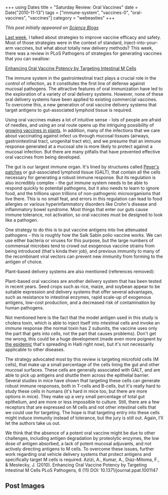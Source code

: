 +++
using Dates
title = "Saturday Review: Oral Vaccines"
date = Date("2010-11-13")
tags = ["immune-system", "vaccines-0", "oral-vaccines", "vaccines"]
category = "webeasties"
+++

_This post initially appeared on [Science Blogs](http://scienceblogs.com/webeasties)_

[Last week](http://scienceblogs.com/webeasties/2010/11/vaccine_delivery_from_an_immun.php), I talked about strategies to improve vaccine efficacy and safety. Most of those strategies were in the context of standard, inject-into-your-arm vaccines, but what about totally new delivery methods? This week, there was a review in PLoS Pathogens of strategies for generating vaccines that you can swallow:

[Enhancing Oral Vaccine Potency by Targeting Intestinal M Cells](http://www.plospathogens.org/article/info:doi/10.1371/journal.ppat.1001147(review))

The immune system in the gastrointestinal tract plays a crucial role in the control of infection, as it constitutes the first line of defense against mucosal pathogens. The attractive features of oral immunization have led to the exploration of a variety of oral delivery systems. However, none of these oral delivery systems have been applied to existing commercial vaccines. To overcome this, a new generation of oral vaccine delivery systems that target antigens to gut-associated lymphoid tissue is required.

Using oral vaccines makes a lot of intuitive sense - lots of people are afraid of needles, and using an oral route opens up the intriguing possibility of [growing vaccines in plants](http://scienceblogs.com/erv/2010/07/green_our_vaccines_part_ii.php). In addition, many of the infections that we care about vaccinating against infect us through mucosal tissues (airways, gastrointestinal tract, urogenital tract etc), and we presume that an immune response generated at a mucosal site is more likely to protect against a mucosal infection. But there are many pitfalls that have prevented effective oral vaccines from being developed.

The gut is our largest immune organ. It's lined by structures called [Peyer's patches](http://en.wikipedia.org/wiki/Peyer's_patch) or gut-associated lymphoid tissue (GALT), that contain all the cells necessary for generating a robust immune response. But its regulation is also incredibly complex - the gut immune system needs to be able to respond quickly to potential pathogens, but it also needs to learn to ignore food, and the trillions upon trillions of non-pathogenic microorganisms that live there. This is no small feat, and errors in this regulation can lead to food allergies or various hyperinfammatory disorders like Crohn's disease and inflammatory bowel syndrome. Most things that enter our guts cause immune tolerance, not activation, so oral vaccines must be designed to look like a pathogen.

One strategy to do this is to put vaccine antigens into live attenuated pathogens - this is roughly how the Salk Sabin polio vaccine works. We can use either bacteria or viruses for this purpose, but the large numbers of commensal microbes tend to crowd out exogenous vaccine strains from being introduced (that's kinda their job), and previous immunity to many of the recombinant viral vectors can prevent new immunity from forming to the antigen of choice.

Plant-based delivery systems are also mentioned (references removed):

Plant-based oral vaccines are another delivery system that has been tested in recent years. Seed crops such as rice, maize, and soybean appear to be suitable expression and delivery systems that offer several advantages, such as resistance to intestinal enzymes, rapid scale-up of exogenous antigens, low-cost production, and a decreased risk of contamination by human pathogens.

Not mentioned here is the fact that the model antigen used in this study is cholera toxin, which is able to inject itself into intestinal cells and invoke an immune response (the normal toxin has 2 subunits, the vaccine uses only the part that gets into cells, not the part that causes problems). Don't get me wrong, this could be a huge development (made even more poignent by [the epidemic](http://www.nytimes.com/2010/11/09/world/americas/09haiti.html) that's spreading in Haiti right now), but it's not necessarily applicable to other diseases.

The strategy advocated most by this review is targeting microfold cells (M cells), that make up a small percentage of the cells lining the gut and other mucosal surfaces. These cells are generally associated with GALT, and are able to pick up antigens and shuttle them across the epithelial barrier. Several studies in mice have shown that targeting these cells can generate robust immune responses, both in T-cells and B-cells, but it's really hard to study these cells in humans (it's hard in mice too, but there are more options in mice). They make up a very small percentage of total gut epithelium, and are more or less impossible to culture. Still, there are a few receptors that are expressed on M cells and not other intestinal cells that we could use for targeting. The hope is that targeting entry into these cells might induce immunity instead of tolerance, but the jury is still out. 
Again, I'll let the authors take us out.

We think that the absence of a potent oral vaccine might be due to other challenges, including antigen degradation by proteolytic enzymes, the low dose of antigen absorbed, a lack of potent mucosal adjuvants, and not actively directing antigens to M cells. To overcome these issues, further work regarding oral vehicle delivery systems that protect antigens and specifically target M cells is required. 
Azizi, A., Kumar, A., Diaz-Mitoma, F., & Mestecky, J. (2010). Enhancing Oral Vaccine Potency by Targeting Intestinal M Cells PLoS Pathogens, 6 (11) DOI: 10.1371/journal.ppat.1001147

      
  

 ## Post Images


